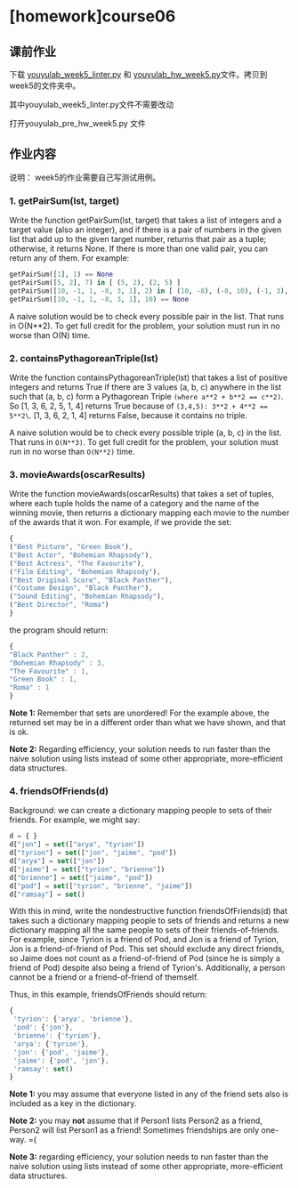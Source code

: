 # \[homework\]course06

## 课前作业

下载 [youyulab\_week5\_linter.py](http://ossp.pengjunjie.com/youyulab_week5_linter.py) 和 [youyulab\_hw\_week5.py](http://ossp.pengjunjie.com/youyulab_hw_week5.py)文件。拷贝到week5的文件夹中。

其中youyulab\_week5\_linter.py文件不需要改动

打开youyulab\_pre\_hw\_week5.py 文件

## 作业内容

说明： week5的作业需要自己写测试用例。

### 1. **getPairSum\(lst, target\)**

Write the function getPairSum\(lst, target\) that takes a list of integers and a target value \(also an integer\), and if there is a pair of numbers in the given list that add up to the given target number, returns that pair as a tuple; otherwise, it returns None. If there is more than one valid pair, you can return any of them. For example:

```python
getPairSum([1], 1) == None
getPairSum([5, 2], 7) in [ (5, 2), (2, 5) ]
getPairSum([10, -1, 1, -8, 3, 1], 2) in [ (10, -8), (-8, 10), (-1, 3), (3, -1), (1, 1) ]
getPairSum([10, -1, 1, -8, 3, 1], 10) == None
```

A naive solution would be to check every possible pair in the list. That runs in O\(N\*\*2\). To get full credit for the problem, your solution must run in no worse than O\(N\) time.

### 2. **containsPythagoreanTriple\(lst\)**

Write the function containsPythagoreanTriple\(lst\) that takes a list of positive integers and returns True if there are 3 values \(a, b, c\) anywhere in the list such that \(a, b, c\) form a Pythagorean Triple `(where a**2 + b**2 == c**2)`. So \[1, 3, 6, 2, 5, 1, 4\] returns True because of `(3,4,5): 3**2 + 4**2 == 5**2\`. \[1, 3, 6, 2, 1, 4\] returns False, because it contains no triple.

A naive solution would be to check every possible triple \(a, b, c\) in the list. That runs in `O(N**3)`. To get full credit for the problem, your solution must run in no worse than `O(N**2)` time.

### 3. **movieAwards\(oscarResults\)**

Write the function movieAwards\(oscarResults\) that takes a set of tuples, where each tuple holds the name of a category and the name of the winning movie, then returns a dictionary mapping each movie to the number of the awards that it won. For example, if we provide the set:

```javascript
{ 
("Best Picture", "Green Book"), 
("Best Actor", "Bohemian Rhapsody"),
("Best Actress", "The Favourite"),
("Film Editing", "Bohemian Rhapsody"),
("Best Original Score", "Black Panther"),
("Costume Design", "Black Panther"),
("Sound Editing", "Bohemian Rhapsody"),
("Best Director", "Roma")
}
```

the program should return:

```javascript
{ 
"Black Panther" : 2,
"Bohemian Rhapsody" : 3,
"The Favourite" : 1,
"Green Book" : 1,
"Roma" : 1
}
```

**Note 1:** Remember that sets are unordered! For the example above, the returned set may be in a different order than what we have shown, and that is ok.

**Note 2:** Regarding efficiency, your solution needs to run faster than the naive solution using lists instead of some other appropriate, more-efficient data structures.

### 4. **friendsOfFriends\(d\)**

Background: we can create a dictionary mapping people to sets of their friends. For example, we might say:

```javascript
d = { }
d["jon"] = set(["arya", "tyrion"])
d["tyrion"] = set(["jon", "jaime", "pod"])
d["arya"] = set(["jon"])
d["jaime"] = set(["tyrion", "brienne"])
d["brienne"] = set(["jaime", "pod"])
d["pod"] = set(["tyrion", "brienne", "jaime"])
d["ramsay"] = set()
```

With this in mind, write the nondestructive function friendsOfFriends\(d\) that takes such a dictionary mapping people to sets of friends and returns a new dictionary mapping all the same people to sets of their friends-of-friends. For example, since Tyrion is a friend of Pod, and Jon is a friend of Tyrion, Jon is a friend-of-friend of Pod. This set should exclude any direct friends, so Jaime does not count as a friend-of-friend of Pod \(since he is simply a friend of Pod\) despite also being a friend of Tyrion's. Additionally, a person cannot be a friend or a friend-of-friend of themself.

Thus, in this example, friendsOfFriends should return:

```javascript
{
 'tyrion': {'arya', 'brienne'}, 
 'pod': {'jon'}, 
 'brienne': {'tyrion'}, 
 'arya': {'tyrion'}, 
 'jon': {'pod', 'jaime'}, 
 'jaime': {'pod', 'jon'}, 
 'ramsay': set()
}
```

**Note 1:** you may assume that everyone listed in any of the friend sets also is included as a key in the dictionary.

**Note 2:** you may **not** assume that if Person1 lists Person2 as a friend, Person2 will list Person1 as a friend! Sometimes friendships are only one-way. =\(

**Note 3:** regarding efficiency, your solution needs to run faster than the naive solution using lists instead of some other appropriate, more-efficient data structures.

